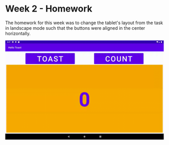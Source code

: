 # Week 2 - Homework

The homework for this week was to change the tablet's layout from the task in landscape mode such that the buttons were aligned in the center horizontally.

<img src="gifs/horizontal_layout.gif" width="600"/>

